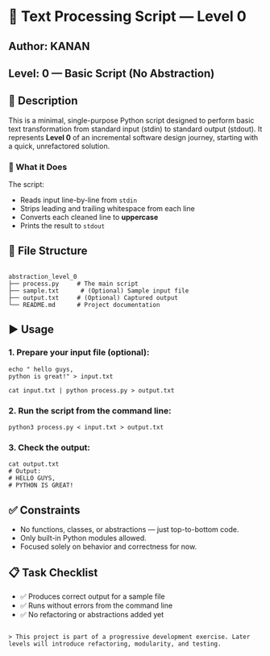 # 🧾 Text Processing Script — Level 0

## Author: KANAN
## Level: 0 — Basic Script (No Abstraction)  

## 📌 Description

This is a minimal, single-purpose Python script designed to perform basic text transformation from standard input (stdin) to standard output (stdout). It represents **Level 0** of an incremental software design journey, starting with a quick, unrefactored solution.

### 🔧 What it Does

The script:
- Reads input line-by-line from `stdin`
- Strips leading and trailing whitespace from each line
- Converts each cleaned line to **uppercase**
- Prints the result to `stdout`

## 📁 File Structure

```

abstraction_level_0
├── process.py     # The main script
├── sample.txt      # (Optional) Sample input file
├── output.txt     # (Optional) Captured output
└── README.md      # Project documentation

````

## ▶️ Usage

### 1. Prepare your input file (optional):

```
echo " hello guys, 
python is great!" > input.txt
```

```
cat input.txt | python process.py > output.txt
```

### 2. Run the script from the command line:

```
python3 process.py < input.txt > output.txt
```

### 3. Check the output:

```
cat output.txt
# Output:
# HELLO GUYS, 
# PYTHON IS GREAT!

```

## ✅ Constraints

* No functions, classes, or abstractions — just top-to-bottom code.
* Only built-in Python modules allowed.
* Focused solely on behavior and correctness for now.

## 📋 Task Checklist

* ✅ Produces correct output for a sample file
* ✅ Runs without errors from the command line
* ✅ No refactoring or abstractions added yet

```

> This project is part of a progressive development exercise. Later levels will introduce refactoring, modularity, and testing.

```
